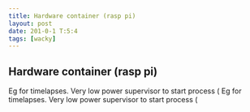 ```yaml
---
title: Hardware container (rasp pi)
layout: post
date: 201-0-1 T:5:4
tags: [wacky]
---
```

## Hardware container (rasp pi)

Eg for timelapses. Very low power supervisor to start process (Eg for timelapses. Very low power supervisor to start process (
